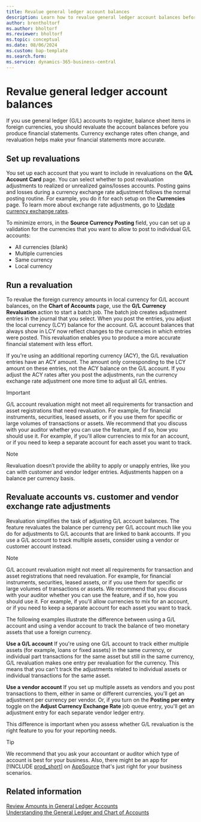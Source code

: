 ```yaml
---
title: Revalue general ledger account balances 
description: Learn how to revalue general ledger account balances before you produce your financial statements.
author: brentholtorf
ms.author: bholtorf
ms.reviewer: bholtorf
ms.topic: conceptual
ms.date: 08/06/2024
ms.custom: bap-template
ms.search.form: 
ms.service: dynamics-365-business-central
---
```


# Revalue general ledger account balances

If you use general ledger (G/L) accounts to register, balance sheet items in foreign currencies, you should revaluate the account balances before you produce financial statements. Currency exchange rates often change, and revaluation helps make your financial statements more accurate.

## Set up revaluations

You set up each account that you want to include in revaluations on the **G/L Account Card** page. You can select whether to post revaluation adjustments to realized or unrealized gains/losses accounts. Posting gains and losses during a currency exchange rate adjustment follows the normal posting routine. For example, you do it for each setup on the **Currencies** page. To learn more about exchange rate adjustments, go to [Update currency exchange rates](finance-how-update-currencies.md).

To minimize errors, in the **Source Currency Posting** field, you can set up a validation for the currencies that you want to allow to post to individual G/L accounts:

* All currencies (blank)
* Multiple currencies
* Same currency
* Local currency

## Run a revaluation

To revalue the foreign currency amounts in local currency for G/L account balances, on the **Chart of Accounts** page, use the **G/L Currency Revaluation** action to start a batch job. The batch job creates adjustment entries in the journal that you select. When you post the entries, you adjust the local currency (LCY) balance for the account. G/L account balances that always show in LCY now reflect changes to the currencies in which entries were posted. This revaluation enables you to produce a more accurate financial statement with less effort.

If you're using an additional reporting currency (ACY), the G/L revaluation entries have an ACY amount. The amount only corresponding to the LCY amount on these entries, not the ACY balance on the G/L account. If you adjust the ACY rates after you post the adjustments, run the currency exchange rate adjustment one more time to adjust all G/L entries.

> [!IMPORTANT]
> G/L account revaluation might not meet all requirements for transaction and asset registrations that need revaluation. For example, for financial instruments, securities, leased assets, or if you use them for specific or large volumes of transactions or assets. We recommend that you discuss with your auditor whether you can use the feature, and if so, how you should use it. For example, if you'll allow currencies to mix for an account, or if you need to keep a separate account for each asset you want to track.

> [!NOTE]
> Revaluation doesn’t provide the ability to apply or unapply entries, like you can with customer and vendor ledger entries. Adjustments happen on a balance per currency basis.

## Revaluate accounts vs. customer and vendor exchange rate adjustments

Revaluation simplifies the task of adjusting G/L account balances. The feature revaluates the balance per currency per G/L account much like you do for adjustments to G/L accounts that are linked to bank accounts. If you use a G/L account to track multiple assets, consider using a vendor or customer account instead.

> [!NOTE]
> G/L account revaluation might not meet all requirements for transaction and asset registrations that need revaluation. For example, for financial instruments, securities, leased assets, or if you use them for specific or large volumes of transactions or assets. We recommend that you discuss with your auditor whether you can use the feature, and if so, how you should use it. For example, if you'll allow currencies to mix for an account, or if you need to keep a separate account for each asset you want to track.

The following examples illustrate the difference between using a G/L account and using a vendor account to track the balance of two monetary assets that use a foreign currency.

**Use a G/L account**
If you're using one G/L account to track either multiple assets (for example, loans or fixed assets) in the same currency, or individual part transactions for the same asset but still in the same currency, G/L revaluation makes one entry per revaluation for the currency. This means that you can't track the adjustments related to individual assets or individual transactions for the same asset.

**Use a vendor account**
If you set up multiple assets as vendors and you post transactions to them, either in same or different currencies, you'll get an adjustment per currency per vendor. Or, if you turn on the **Posting per entry** toggle on the **Adjust Currency Exchange Rate** job queue entry, you'll get an adjustment entry for each separate vendor ledger entry.

This difference is important when you assess whether G/L revaluation is the right feature to you for your reporting needs.

> [!TIP]
> We recommend that you ask your accountant or auditor which type of account is best for your business. Also, there might be an app for [!INCLUDE [prod_short](includes/prod_short.md)] on [AppSource](https://appsource.microsoft.com/en-us/marketplace/apps?page=1&product=dynamics-365-business-central) that's just right for your business scenarios.

## Related information

[Review Amounts in General Ledger Accounts](finance-review-accounts.md)    
[Understanding the General Ledger and Chart of Accounts](finance-general-ledger.md)  
